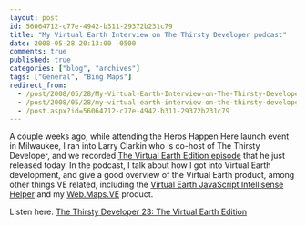 ```yaml
---
layout: post
id: 56064712-c77e-4942-b311-29372b231c79
title: "My Virtual Earth Interview on The Thirsty Developer podcast"
date: 2008-05-28 20:13:00 -0500
comments: true
published: true
categories: ["blog", "archives"]
tags: ["General", "Bing Maps"]
redirect_from: 
  - /post/2008/05/28/My-Virtual-Earth-Interview-on-The-Thirsty-Developer-podcast
  - /post/2008/05/28/my-virtual-earth-interview-on-the-thirsty-developer-podcast
  - /post.aspx?id=56064712-c77e-4942-b311-29372b231c79
---
```

<!-- more -->
<p>
A couple weeks ago, while attending the Heros Happen Here launch event in Milwaukee, I ran into Larry Clarkin who is co-host of The Thirsty Developer, and we recorded <a href="http://thirstydeveloper.com/2008/05/28/TheThirstyDeveloper23TheVirtualEarthEdition.aspx">The Virtual Earth Edition episode</a> that he just released today. In the podcast, I talk about how I got into Virtual Earth development, and give a good overview of the Virtual Earth product, among other things VE related, including the <a href="http://codeplex.com/VEJS">Virtual Earth JavaScript Intellisense Helper</a> and my <a href="http://simplovation.com/page/webmapsve.aspx">Web.Maps.VE</a> product.
</p>
<p>
Listen here: <a href="http://thirstydeveloper.com/2008/05/28/TheThirstyDeveloper23TheVirtualEarthEdition.aspx">The Thirsty Developer 23: The Virtual Earth Edition</a>
</p>
